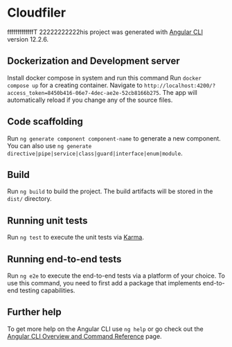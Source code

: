 # Cloudfiler

fffffffffffffT 22222222222his project was generated with [Angular CLI](https://github.com/angular/angular-cli) version 12.2.6.

## Dockerization and Development server

Install docker compose in system and run this command 
Run `docker compose up` for a creating container. Navigate to `http://localhost:4200/?access_token=8450b416-06e7-4dec-ae2e-52cb8166b275`. The app will automatically reload if you change any of the source files.

## Code scaffolding

Run `ng generate component component-name` to generate a new component. You can also use `ng generate directive|pipe|service|class|guard|interface|enum|module`.

## Build

Run `ng build` to build the project. The build artifacts will be stored in the `dist/` directory.

## Running unit tests

Run `ng test` to execute the unit tests via [Karma](https://karma-runner.github.io).

## Running end-to-end tests

Run `ng e2e` to execute the end-to-end tests via a platform of your choice. To use this command, you need to first add a package that implements end-to-end testing capabilities.

## Further help

To get more help on the Angular CLI use `ng help` or go check out the [Angular CLI Overview and Command Reference](https://angular.io/cli) page.
